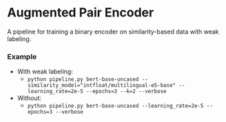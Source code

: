 # Augmented Pair Encoder
A pipeline for training a binary encoder on similarity-based data with weak labeling.


### Example
- With weak labeling:
  - `python pipeline.py bert-base-uncased --similarity_model="intfloat/multilingual-e5-base" --learning_rate=2e-5 --epochs=3 --k=2 --verbose`
- Without:
  - `python pipeline.py bert-base-uncased --learning_rate=2e-5 --epochs=3 --verbose`